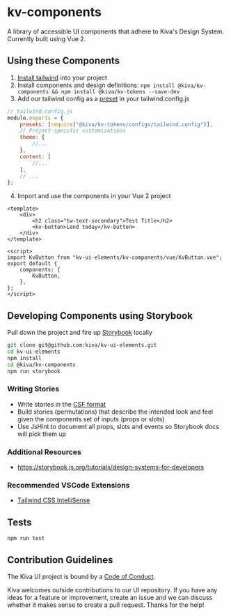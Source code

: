 # kv-components

A library of accessible UI components that adhere to Kiva's Design System. Currently built using Vue 2.

## Using these Components

1. [Install tailwind](https://tailwindcss.com/docs/installation) into your project
2. Install components and design definitions:
   `npm install @kiva/kv-components && npm install @kiva/kv-tokens --save-dev`
3. Add our tailwind config as a [preset](https://tailwindcss.com/docs/configuration#presets) in your tailwind.config.js

```js
// tailwind.config.js
module.exports = {
	presets: [require("@kiva/kv-tokens/configs/tailwind.config")],
	// Project-specific customizations
	theme: {
		//...
	},
	content: [
		//...
	],
	// ...
};
```

4. Import and use the components in your Vue 2 project

```vue
<template>
	<div>
		<h2 class="tw-text-secondary">Test Title</h2>
		<kv-button>Lend today</kv-button>
	</div>
</template>

<script>
import KvButton from "kv-ui-elements/kv-components/vue/KvButton.vue";
export default {
	components: {
		KvButton,
	},
};
</script>
```

## Developing Components using Storybook

Pull down the project and fire up [Storybook](https://storybook.js.org/) locally

```sh
git clone git@github.com:kiva/kv-ui-elements.git
cd kv-ui-elements
npm install
cd @kiva/kv-components
npm run storybook
```

### Writing Stories

-   Write stories in the [CSF format](https://storybook.js.org/docs/vue/writing-stories/introduction)
-   Build stories (permutations) that describe the intended look and feel given the components set of inputs (props or slots)
-   Use JsHint to document all props, slots and events so Storybook docs will pick them up

### Additional Resources

-   https://storybook.js.org/tutorials/design-systems-for-developers

### Recommended VSCode Extensions

-   [Tailwind CSS IntelliSense](https://marketplace.visualstudio.com/items?itemName=bradlc.vscode-tailwindcss)

## Tests

`npm run test`

## Contribution Guidelines

The Kiva UI project is bound by a [Code of Conduct](https://github.com/kiva/ui/blob/master/code_of_conduct.md).

Kiva welcomes outside contributions to our UI repository. If you have any ideas for a feature or improvement, create an issue and we can discuss whether it makes sense to create a pull request. Thanks for the help!
